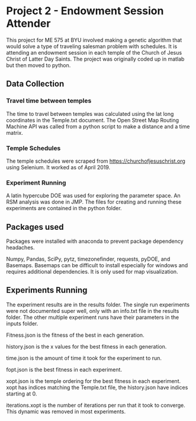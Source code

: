# Project 2 - Endowment Session Attender

This project for ME 575 at BYU involved making a genetic algorithm that would solve a type of traveling salesman problem with schedules.
It is attending an endowment session in each temple of the Church of Jesus Christ of Latter Day Saints.
The project was originally coded up in matlab but then moved to python.

## Data Collection
### Travel time between temples
The time to travel between temples was calculated using the lat long coordinates in the Temple.txt document. The Open Street Map Routing Machine API was called from a python script to make a distance and a time matrix.

### Temple Schedules
The temple schedules were scraped from https://churchofjesuschrist.org using Selenium.
It worked as of April 2019.

### Experiment Running
A latin hypercube DOE was used for exploring the parameter space. An RSM analysis was done in JMP. The files for creating and running these experiments are contained in the python folder.

## Packages used 
Packages were installed with anaconda to prevent package dependency headaches.

Numpy, Pandas, SciPy, pytz, timezonefinder, requests, pyDOE, and Basemaps.
Basemaps can be difficult to install especially for windows and requires additional dependencies. It is only used for map visualization.

## Experiments Running
The experiment results are in the results folder. The single run experiments were not documented super well, only with an info.txt file in the results folder. 
The other multiple experiment runs have their parameters in the inputs folder.

Fitness.json is the fitness of the best in each generation.

history.json is the x values for the best fitness in each generation.

time.json is the amount of time it took for the experiment to run.

fopt.json is the best fitness in each experiment.

xopt.json is the temple ordering for the best fitness in each experiment.
xopt has indices matching the Temple.txt file, the history.json have indices starting at 0.

iterations.xopt is the number of iterations per run that it took to converge. This dynamic was removed in most experiments. 